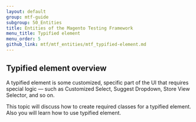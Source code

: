 ```yaml
---
layout: default
group: mtf-guide
subgroup: 50_Entities
title: Entities of the Magento Testing Framework
menu_title: Typified element
menu_order: 5
github_link: mtf/mtf_entities/mtf_typified-element.md
---
```


<h2 id="mtf_typified-element_overview">Typified element overview</h2>

A typified element is some customized, specific part of the UI that requires special logic — such as Customized Select, Suggest Dropdown, Store View Selector, and so on.

This topic will discuss how to create required classes for a typified element. Also you will learn how to use typified element.